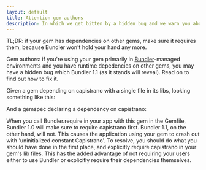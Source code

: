 ```yaml
---
layout: default
title: Attention gem authors
description: In which we get bitten by a hidden bug and we warn you about it.
---
```

TL;DR: if your gem has dependencies on other gems, make sure it requires them, because Bundler won't hold your hand any more.

Gem authors: if you're using your gem primarily in [Bundler](http://gembundler.com/)-managed environments and you have runtime depedencies on other gems, you may have a hidden bug which Bundler 1.1 (as it stands will reveal). Read on to find out how to fix it.

Given a gem depending on capistrano with a single file in its libs, looking something like this:

<script src="https://gist.github.com/1370284.js?file=my_gem_file.rb"> </script>

And a gemspec declaring a dependency on capistrano:

<script src="https://gist.github.com/1370284.js?file=my_gem.gemspec"> </script>

When you call Bundler.require in your app with this gem in the Gemfile, Bundler 1.0 will make sure to require capistrano first. Bundler 1.1, on the other hand, will not. This causes the application using your gem to crash out with 'uninitialized constant Capistrano'. To resolve, you should do what you should have done in the first place, and explicitly require capistrano in your gem's lib files. This has the added advantage of not requiring your users either to use Bundler or explicitly require their dependencies themselves.
